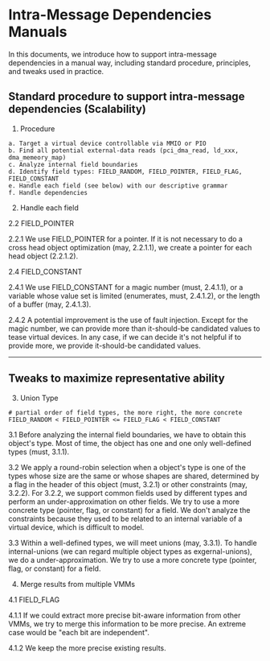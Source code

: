 # Intra-Message Dependencies Manuals

In this documents, we introduce how to support intra-message dependencies in a
manual way, including standard procedure, principles, and tweaks used in
practice.

## Standard procedure to support intra-message dependencies (Scalability)

1. Procedure

```
a. Target a virtual device controllable via MMIO or PIO
b. Find all potential external-data reads (pci_dma_read, ld_xxx, dma_memeory_map)
c. Analyze internal field boundaries
d. Identify field types: FIELD_RANDOM, FIELD_POINTER, FIELD_FLAG, FIELD_CONSTANT
e. Handle each field (see below) with our descriptive grammar
f. Handle dependencies
```

2. Handle each field

2.2 FIELD_POINTER

2.2.1 We use FIELD_POINTER for a pointer. If it is not necessary to do a cross
head object optimization (may, 2.2.1.1), we create a pointer for each head
object (2.2.1.2).

2.4 FIELD_CONSTANT

2.4.1 We use FIELD_CONSTANT for a magic number (must, 2.4.1.1), or a variable
whose value set is limited (enumerates, must, 2.4.1.2), or the length of a
buffer (may, 2.4.1.3).

2.4.2 A potential improvement is the use of fault injection. Except for the
magic number, we can provide more than it-should-be candidated values to tease
virtual devices. In any case, if we can decide it's not helpful if to provide
more, we provide it-should-be candidated values.

------------------------------

## Tweaks to maximize representative ability

3. Union Type

```
# partial order of field types, the more right, the more concrete
FIELD_RANDOM < FIELD_POINTER <= FIELD_FLAG < FIELD_CONSTANT
```

3.1 Before analyzing the internal field boundaries, we have to obtain this
object's type. Most of time, the object has one and one only well-defined types
(must, 3.1.1).

3.2 We apply a round-robin selection when a object's type is one of the types
whose size are the same or whose shapes are shared, determined by a flag in the
header of this object (must, 3.2.1) or other constraints (may, 3.2.2). For
3.2.2, we support common fields used by different types and perform an
under-approximation on other fields. We try to use a more concrete type
(pointer, flag, or constant) for a field. We don't analyze the constraints
because they used to be related to an internal variable of a virtual device,
which is difficult to model.

3.3 Within a well-defined types, we will meet unions (may, 3.3.1). To handle
internal-unions (we can regard multiple object types as exgernal-unions), we do
a under-approximation. We try to use a more concrete type (pointer, flag, or
constant) for a field.

4. Merge results from multiple VMMs

4.1 FIELD_FLAG

4.1.1 If we could extract more precise bit-aware information from other VMMs, we
try to merge this information to be more precise. An extreme case would be "each
bit are independent".

4.1.2 We keep the more precise existing results.
